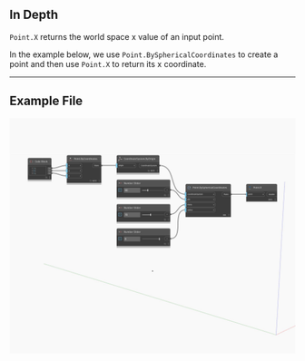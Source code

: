 ## In Depth
`Point.X` returns the world space x value of an input point. 

In the example below, we use `Point.BySphericalCoordinates` to create a point and then use `Point.X` to return its x coordinate.

___
## Example File

![X](./Autodesk.DesignScript.Geometry.Point.X_img.jpg)

